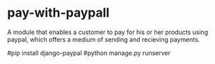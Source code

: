 # pay-with-paypall
A module that enables a customer to pay for his or her products using paypal, which offers a medium of sending and recieving payments. 


#pip install django-paypal
#python manage.py runserver
